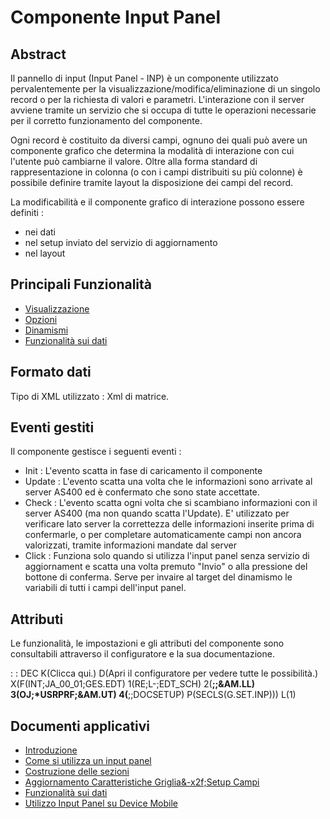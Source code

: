 # Componente Input Panel

## Abstract

Il pannello di input (Input Panel - INP) è un componente utilizzato pervalentemente per la visualizzazione/modifica/eliminazione di un singolo record o per la richiesta di valori e parametri.
L'interazione con il server avviene tramite un servizio che si occupa di tutte le operazioni necessarie per il corretto funzionamento del componente.

Ogni record è costituito da diversi campi, ognuno dei quali può avere un componente grafico che determina la modalità di interazione con cui l'utente può cambiarne il valore.
Oltre alla forma standard di rappresentazione in colonna (o con i campi distribuiti su più colonne) è possibile definire tramite layout la disposizione dei campi del record.

La modificabilità e il componente grafico di interazione possono essere definiti : 
- nei dati
- nel setup inviato del servizio di aggiornamento
- nel layout



## Principali Funzionalità

- [Visualizzazione](Sorgenti/DOC/TA/B£AMO/LOCINP_F01)
- [Opzioni](Sorgenti/DOC/TA/B£AMO/LOCINP_F02)
- [Dinamismi](Sorgenti/DOC/TA/B£AMO/LOCINP_F03)
- [Funzionalità sui dati](Sorgenti/DOC/TA/B£AMO/LOCINP_F04)

## Formato dati
Tipo di XML utilizzato :  Xml di matrice.

## Eventi gestiti
Il componente gestisce i seguenti eventi : 
- Init :  L'evento scatta in fase di caricamento il componente
- Update :  L'evento scatta una volta che le informazioni sono arrivate al server AS400 ed è confermato che sono state accettate.
- Check :  L'evento scatta ogni volta che si scambiano informazioni con il server AS400 (ma non quando scatta l'Update). E' utilizzato per verificare lato server la correttezza delle informazioni inserite prima di confermarle, o per completare automaticamente campi non ancora valorizzati, tramite informazioni mandate dal server
- Click :  Funziona solo quando si utilizza l'input panel senza servizio di aggiornament e scatta una volta premuto "Invio" o alla pressione del bottone di conferma. Serve per invaire al target del dinamismo le variabili di tutti i campi dell'input panel.

## Attributi
Le funzionalità, le impostazioni e gli attributi del componente sono consultabili attraverso il configuratore e la sua documentazione.

 :  : DEC K(Clicca qui.) D(Apri il configuratore per vedere tutte le possibilità.) X(F(INT;JA_00_01;GES.EDT) 1(RE;L-;EDT_SCH) 2(**;;&AM.LL) 3(OJ;*USRPRF;&AM.UT) 4(**;;DOCSETUP) P(SECLS(G.SET.INP))) L(1)

## Documenti applicativi
- [Introduzione](Sorgenti/DOC/TA/B£AMO/LOCINP_A)
- [Come si utilizza un input panel](Sorgenti/DOC/TA/B£AMO/LOCINP_B)
- [Costruzione delle sezioni](Sorgenti/DOC/TA/B£AMO/LOCINP_C)
- [Aggiornamento Caratteristiche Griglia&-x2f;Setup Campi](Sorgenti/DOC/TA/B£AMO/LOCINP_D)
- [Funzionalità sui dati](Sorgenti/DOC/TA/B£AMO/LOCINP_F)
- [Utilizzo Input Panel su Device Mobile](Sorgenti/DOC/TA/B£AMO/LOCINP_MO)
